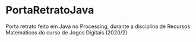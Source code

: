 # PortaRetratoJava
 Porta retrato feito em Java no Processing, durante a disciplina de Recursos Matemáticos do curso de Jogos Digitais (2020/2)
